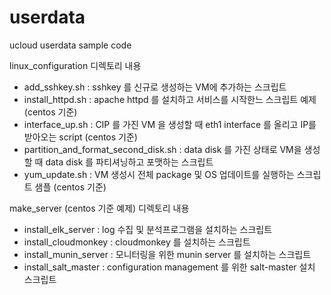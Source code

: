# userdata
ucloud userdata sample code

linux_configuration 디렉토리 내용
- add_sshkey.sh : sshkey 를 신규로 생성하는 VM에 추가하는 스크립트 
- install_httpd.sh : apache httpd 를 설치하고 서비스를 시작한느 스크립트 예제 (centos 기준)
- interface_up.sh : CIP 를 가진 VM 을 생성할 때 eth1 interface 를 올리고 IP를 받아오는 script (centos 기준)
- partition_and_format_second_disk.sh : data disk 를 가진 상태로 VM을 생성할 때 data disk 를 파티셔닝하고 포맷하는 스크립트
- yum_update.sh : VM 생성시 전체 package 및 OS 업데이트를 실행하는 스크립트 샘플 (centos 기준)

make_server (centos 기준 예제) 디렉토리 내용
- install_elk_server : log 수집 및 분석프로그램을 설치하는 스크립트
- install_cloudmonkey : cloudmonkey 를 설치하는 스크립트
- install_munin_server : 모니터링을 위한 munin server 를 설치하는 스크립트
- install_salt_master : configuration management 를 위한 salt-master 설치 스크립트
